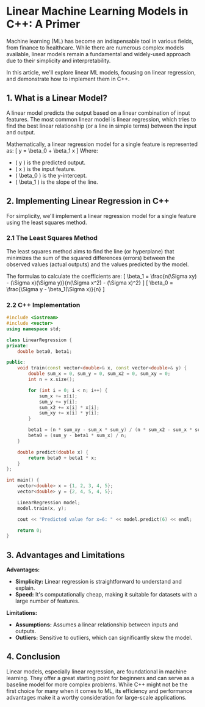 # Linear Machine Learning Models in C++: A Primer

Machine learning (ML) has become an indispensable tool in various fields, from finance to healthcare. While there are numerous complex models available, linear models remain a fundamental and widely-used approach due to their simplicity and interpretability.

In this article, we'll explore linear ML models, focusing on linear regression, and demonstrate how to implement them in C++.

## 1. What is a Linear Model?

A linear model predicts the output based on a linear combination of input features. The most common linear model is linear regression, which tries to find the best linear relationship (or a line in simple terms) between the input and output.

Mathematically, a linear regression model for a single feature is represented as:
\[ y = \beta_0 + \beta_1 x \]
Where:
- \( y \) is the predicted output.
- \( x \) is the input feature.
- \( \beta_0 \) is the y-intercept.
- \( \beta_1 \) is the slope of the line.

## 2. Implementing Linear Regression in C++

For simplicity, we'll implement a linear regression model for a single feature using the least squares method.

### 2.1 The Least Squares Method

The least squares method aims to find the line (or hyperplane) that minimizes the sum of the squared differences (errors) between the observed values (actual outputs) and the values predicted by the model.

The formulas to calculate the coefficients are:
\[ \beta_1 = \frac{n(\Sigma xy) - (\Sigma x)(\Sigma y)}{n(\Sigma x^2) - (\Sigma x)^2} \]
\[ \beta_0 = \frac{\Sigma y - \beta_1(\Sigma x)}{n} \]

### 2.2 C++ Implementation

```cpp
#include <iostream>
#include <vector>
using namespace std;

class LinearRegression {
private:
    double beta0, beta1;

public:
    void train(const vector<double>& x, const vector<double>& y) {
        double sum_x = 0, sum_y = 0, sum_x2 = 0, sum_xy = 0;
        int n = x.size();

        for (int i = 0; i < n; i++) {
            sum_x += x[i];
            sum_y += y[i];
            sum_x2 += x[i] * x[i];
            sum_xy += x[i] * y[i];
        }

        beta1 = (n * sum_xy - sum_x * sum_y) / (n * sum_x2 - sum_x * sum_x);
        beta0 = (sum_y - beta1 * sum_x) / n;
    }

    double predict(double x) {
        return beta0 + beta1 * x;
    }
};

int main() {
    vector<double> x = {1, 2, 3, 4, 5};
    vector<double> y = {2, 4, 5, 4, 5};

    LinearRegression model;
    model.train(x, y);

    cout << "Predicted value for x=6: " << model.predict(6) << endl;

    return 0;
}
```

## 3. Advantages and Limitations

**Advantages:**
- **Simplicity:** Linear regression is straightforward to understand and explain.
- **Speed:** It's computationally cheap, making it suitable for datasets with a large number of features.

**Limitations:**
- **Assumptions:** Assumes a linear relationship between inputs and outputs.
- **Outliers:** Sensitive to outliers, which can significantly skew the model.

## 4. Conclusion

Linear models, especially linear regression, are foundational in machine learning. They offer a great starting point for beginners and can serve as a baseline model for more complex problems. While C++ might not be the first choice for many when it comes to ML, its efficiency and performance advantages make it a worthy consideration for large-scale applications.
